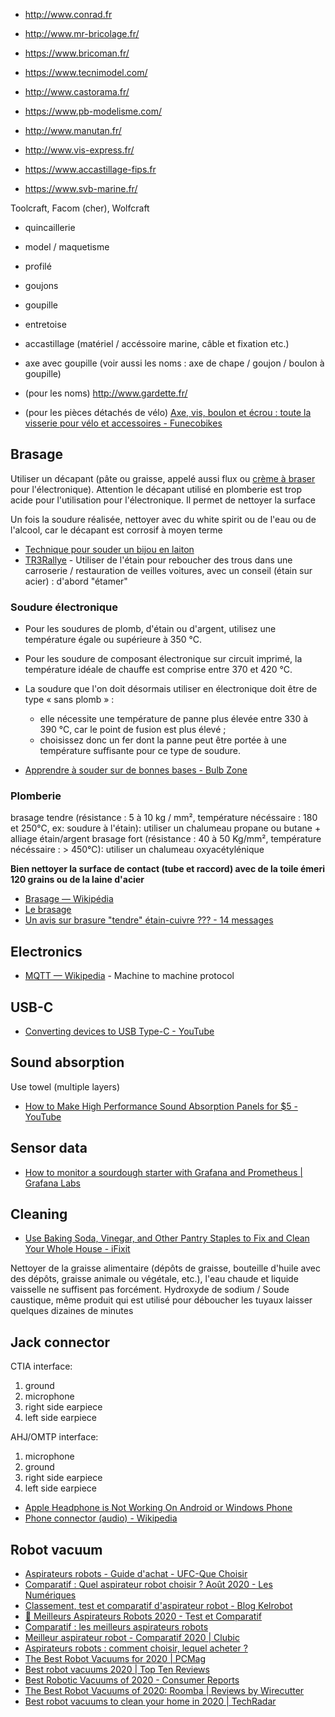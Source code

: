 - http://www.conrad.fr
- http://www.mr-bricolage.fr/
- https://www.bricoman.fr/
- https://www.tecnimodel.com/
- http://www.castorama.fr/
- https://www.pb-modelisme.com/

- http://www.manutan.fr/
- http://www.vis-express.fr/
- https://www.accastillage-fips.fr
- https://www.svb-marine.fr/

Toolcraft, Facom (cher), Wolfcraft

- quincaillerie
- model / maquetisme
- profilé
- goujons
- goupille
- entretoise
- accastillage (matériel / accéssoire marine, câble et fixation etc.)

- axe avec goupille (voir aussi les noms : axe de chape / goujon / boulon à goupille)
- (pour les noms) http://www.gardette.fr/
- (pour les pièces détachés de vélo) [Axe, vis, boulon et écrou : toute la visserie pour vélo et accessoires - Funecobikes](https://funecobikes.com/87-visserie-et-axe)

## Brasage

Utiliser un décapant (pâte ou graisse, appelé aussi flux ou [crème à braser](https://fr.wikipedia.org/wiki/Cr%C3%A8me_%C3%A0_braser) pour l'électronique). Attention le décapant utilisé en plomberie est trop acide pour l'utilisation pour l'électronique.
Il permet de nettoyer la surface

Un fois la soudure réalisée, nettoyer avec du white spirit ou de l'eau ou de l'alcool, car le décapant est corrosif à moyen terme

- [Technique pour souder un bijou en laiton](http://metal-connexion.fr/forum/technique-pour-souder-un-bijou-en-laiton-t2183.html#p25920)
- [TR3Rallye](http://www.trregisterfrance.com/TR3rallye/TR3Rallye_caisse2/TR3rallye_caisse2_1.htm) - Utiliser de l'étain pour reboucher des trous dans une carroserie / restauration de veilles voitures, avec un conseil (étain sur acier) : d'abord "étamer"

### Soudure électronique

- Pour les soudures de plomb, d'étain ou d'argent, utilisez une température égale ou supérieure à 350 °C.
- Pour les soudure de composant électronique sur circuit imprimé, la température idéale de chauffe est comprise entre 370 et 420 °C.
- La soudure que l'on doit désormais utiliser en électronique doit être de type « sans plomb » :
	- elle nécessite une température de panne plus élevée entre 330 à 390 °C, car le point de fusion est plus élevé ;
	- choisissez donc un fer dont la panne peut être portée à une température suffisante pour ce type de soudure.
	
- [Apprendre à souder sur de bonnes bases - Bulb Zone](http://learn.bulbzone.net/cours/apprendre-a-souder-de-bonnes-bases/)

### Plomberie

brasage tendre (résistance : 5 à 10 kg / mm², température nécéssaire : 180 et 250°C, ex: soudure à l'étain): utiliser un chalumeau propane ou butane + alliage étain/argent
brasage fort (résistance : 40 à 50 Kg/mm², température nécéssaire : > 450°C): utiliser un chalumeau oxyacétylénique


**Bien nettoyer la surface de contact (tube et raccord) avec de la toile émeri 120 grains ou de la laine d'acier**

- [Brasage — Wikipédia](https://fr.wikipedia.org/wiki/Brasage)
- [Le brasage](http://herve.silve.pagesperso-orange.fr/brasage.htm)
- [Un avis sur brasure "tendre" étain-cuivre ??? - 14 messages](https://www.forumconstruire.com/construire/topic-99290.php#1275876)

## Electronics

- [MQTT — Wikipedia](https://en.wikipedia.org/wiki/MQTT) - Machine to machine protocol

## USB-C

- [Converting devices to USB Type-C - YouTube](https://www.youtube.com/watch?v=V-vFtiDYiIw)

## Sound absorption

Use towel (multiple layers)

- [How to Make High Performance Sound Absorption Panels for $5 - YouTube](https://www.youtube.com/watch?v=pABvTWSxOes)

## Sensor data

- [How to monitor a sourdough starter with Grafana and Prometheus | Grafana Labs](https://grafana.com/blog/2020/06/17/how-to-monitor-a-sourdough-starter-with-grafana-and-prometheus/)

## Cleaning

- [Use Baking Soda, Vinegar, and Other Pantry Staples to Fix and Clean Your Whole House - iFixit](https://www.ifixit.com/News/41800/use-baking-soda-vingear-and-other-pantry-staples-to-fix-and-clean-your-whole-house)

Nettoyer de la graisse alimentaire (dépôts de graisse, bouteille d'huile avec des dépôts, graisse animale ou végétale, etc.), l'eau chaude et liquide vaisselle ne suffisent pas forcément.
Hydroxyde de sodium / Soude caustique, même produit qui est utilisé pour déboucher les tuyaux laisser quelques dizaines de minutes

## Jack connector

CTIA interface:

1. ground
2. microphone
3. right side earpiece
4. left side earpiece

AHJ/OMTP interface:

1. microphone
2. ground
3. right side earpiece
4. left side earpiece

- [Apple Headphone is Not Working On Android or Windows Phone](https://mashtips.com/apple-headphone-on-android-or-windows/)
- [Phone connector (audio) - Wikipedia](https://en.wikipedia.org/wiki/Phone_connector_%28audio%29#TRRS_standards)

## Robot vacuum

- [Aspirateurs robots - Guide d'achat - UFC-Que Choisir](https://www.quechoisir.org/guide-d-achat-aspirateurs-robots-n8441/)
- [Comparatif : Quel aspirateur robot choisir ? Août 2020 - Les Numériques](https://www.lesnumeriques.com/aspirateur-robot/comparatif-choisir-meilleur-aspirateur-robot-a1555.html)
- [Classement, test et comparatif d'aspirateur robot - Blog Kelrobot](https://www.kelrobot.fr/comparatif-de-robots-aspirateurs/)
- [🥇 Meilleurs Aspirateurs Robots 2020 - Test et Comparatif](https://www.futura-sciences.com/maison/comparatifs/meilleur-aspirateur-robot-comparatif/)
- [Comparatif : les meilleurs aspirateurs robots](https://www.lemonde.fr/guides-d-achat/article/2019/10/13/les-meilleurs-aspirateurs-robots_6015335_5306571.html)
- [Meilleur aspirateur robot - Comparatif 2020 | Clubic](https://www.clubic.com/image-et-son/article-851110-1-meilleur-aspirateur-robot-comparatif.html)
- [Aspirateurs robots : comment choisir, lequel acheter ?](https://www.tomsguide.fr/aspirateurs-robots-comment-choisir-lequel-acheter/)
- [The Best Robot Vacuums for 2020 | PCMag](https://www.pcmag.com/picks/the-best-robot-vacuums)
- [Best robot vacuums 2020 | Top Ten Reviews](https://www.toptenreviews.com/best-robot-vacuums)
- [Best Robotic Vacuums of 2020 - Consumer Reports](https://www.consumerreports.org/robotic-vacuums/best-robotic-vacuums-of-the-year/)
- [The Best Robot Vacuums of 2020: Roomba | Reviews by Wirecutter](https://www.nytimes.com/wirecutter/reviews/best-robot-vacuum/)
- [Best robot vacuums to clean your home in 2020 | TechRadar](https://www.techradar.com/news/best-robot-vacuums)
